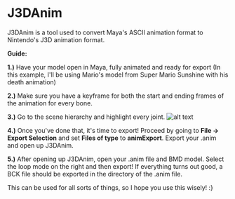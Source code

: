 # J3DAnim 

J3DAnim is a tool used to convert Maya's ASCII animation format to Nintendo's J3D animation format.

**Guide:**

**1.)** Have your model open in Maya, fully animated and ready for export (In this example, I'll be using Mario's model from Super Mario Sunshine with his death animation) 


**2.)** Make sure you have a keyframe for both the start and ending frames of the animation for every bone.


**3.)** Go to the scene hierarchy and highlight every joint.
![alt text](https://s2.postimg.org/rs9l3r3nt/sceneh.png)

**4.)** Once you've done that, it's time to export! Proceed by going to **File -> Export Selection** and set **Files of type** to **animExport**. Export your .anim and open up J3DAnim.

**5.)** After opening up J3DAnim, open your .anim file and BMD model. Select the loop mode on the right and then export! If everything turns out good, a BCK file should be exported in the directory of the .anim file.


This can be used for all sorts of things, so I hope you use this wisely! :}
